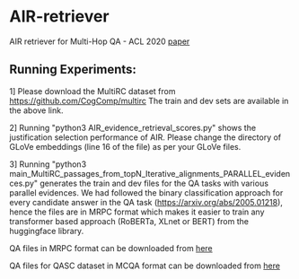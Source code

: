 # AIR-retriever
AIR retriever for Multi-Hop QA - ACL 2020 [paper](https://arxiv.org/abs/2005.01218)

## Running Experiments:

1] Please download the MultiRC dataset from https://github.com/CogComp/multirc
The train and dev sets are available in the above link.

2] Running "python3 AIR_evidence_retrieval_scores.py" shows the justification selection performance of AIR. Please change the directory of GLoVe embeddings (line 16 of the file) as per your GLoVe files. 

3] Running "python3 main_MultiRC_passages_from_topN_Iterative_alignments_PARALLEL_evidences.py" generates the train and dev files for the QA tasks with various parallel evidences. We had followed the binary classification approach for every candidate answer in the QA task (https://arxiv.org/abs/2005.01218), hence the files are in MRPC format which makes it easier to train any transformer based approach (RoBERTa, XLnet or BERT) from the huggingface library. 

QA files in MRPC format can be downloaded from [here](https://drive.google.com/file/d/1hyMGTKCu_4LZir9VPPnsNqh05gYMD0aN/view?usp=sharing)

QA files for QASC dataset in MCQA format can be downloaded from [here](https://drive.google.com/file/d/1O5ykOf0BlXUVOgKyWKv9_LJsUkpUv4iZ/view?usp=sharing)


